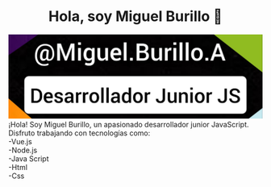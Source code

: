 <div align="center">
<h1 align="center">Hola, soy Miguel Burillo 👋</h1>
</div>
<img src="https://github.com/mburillo1/mburillo1/blob/main/Githubprofile.jpg">
¡Hola! Soy Miguel Burillo, un apasionado desarrollador junior JavaScript. Disfruto trabajando con tecnologías como:<br>
-Vue.js<br>
-Node.js<br>
-Java Script<br>
-Html<br>
-Css


